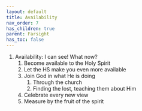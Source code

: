 ```yaml
---
layout: default
title: Availability 
nav_order: 7
has_children: true
parent: Farsight
has_toc: false
---
```


1. Availability: I can see! What now?
    1. Become available to the Holy Spirit
    1. Let the HS make you even more available
    1. Join God in what He is doing
        1. Through the church
        1. Finding the lost, teaching them about Him
    1. Celebrate every new view
    1. Measure by the fruit of the spirit 